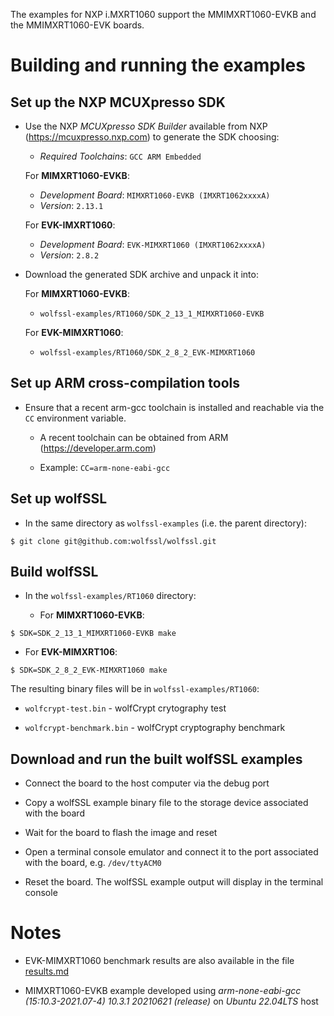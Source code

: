 The examples for NXP i.MXRT1060 support the MMIMXRT1060-EVKB and the MMIMXRT1060-EVK boards.

Building and running the examples
====

Set up the NXP MCUXpresso SDK
----

- Use the NXP _MCUXpresso SDK Builder_ available from NXP (https://mcuxpresso.nxp.com) to generate the SDK choosing:

    - _Required Toolchains_: `GCC ARM Embedded`

    For **MIMXRT1060-EVKB**:
    - _Development Board_: `MIMXRT1060-EVKB (IMXRT1062xxxxA)`
    - _Version_: `2.13.1`

    For **EVK-IMXRT1060**:
    - _Development Board_: `EVK-MIMXRT1060 (IMXRT1062xxxxA)`
    - _Version_: `2.8.2`

- Download the generated SDK archive and unpack it into:

    For **MIMXRT1060-EVKB**:
    - `wolfssl-examples/RT1060/SDK_2_13_1_MIMXRT1060-EVKB`

    For **EVK-MIMXRT1060**:
    - `wolfssl-examples/RT1060/SDK_2_8_2_EVK-MIMXRT1060`

Set up ARM cross-compilation tools
----

- Ensure that a recent arm-gcc toolchain is installed and reachable via the `CC` environment variable.

    - A recent toolchain can be obtained from ARM (https://developer.arm.com)

    - Example: `CC=arm-none-eabi-gcc`

Set up wolfSSL
----

- In the same directory as `wolfssl-examples` (i.e. the parent directory):

```
$ git clone git@github.com:wolfssl/wolfssl.git
```

Build wolfSSL
----

- In the `wolfssl-examples/RT1060` directory:

    - For **MIMXRT1060-EVKB**:

```
$ SDK=SDK_2_13_1_MIMXRT1060-EVKB make
```

- For **EVK-MIMXRT106**:


```
$ SDK=SDK_2_8_2_EVK-MIMXRT1060 make
```

The resulting binary files will be in `wolfssl-examples/RT1060`:

- `wolfcrypt-test.bin` - wolfCrypt crytography test

- `wolfcrypt-benchmark.bin` - wolfCrypt cryptography benchmark

Download and run the built wolfSSL examples
----

- Connect the board to the host computer via the debug port

- Copy a wolfSSL example binary file to the storage device associated with the board

- Wait for the board to flash the image and reset

- Open a terminal console emulator and connect it to the port associated with the board, e.g. `/dev/ttyACM0`

- Reset the board.  The wolfSSL example output will display in the terminal console

Notes
====

- EVK-MIMXRT1060 benchmark results are also available in the file [results.md](results.md)

- MIMXRT1060-EVKB example developed using _arm-none-eabi-gcc (15:10.3-2021.07-4) 10.3.1 20210621 (release)_ on _Ubuntu 22.04LTS_ host
